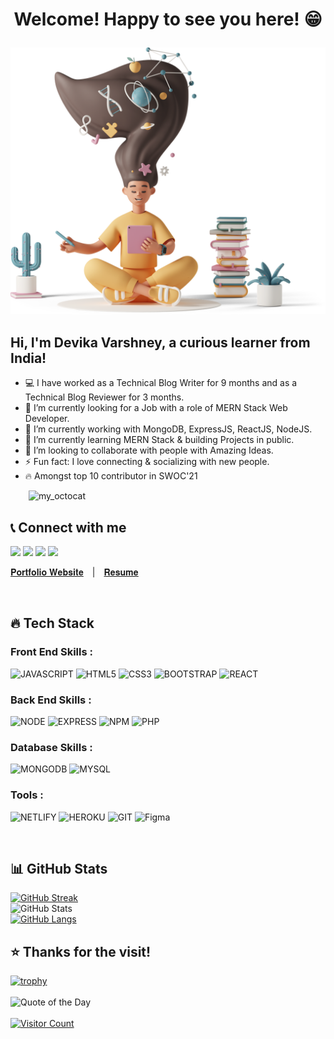 <h1> <p align="center"> <b> Welcome! Happy to see you here! 😁 </p> </b> </h1>
<p align="center">
<img src="https://github.com/SamarFatimaJaffri/SamarFatimaJaffri/blob/main/images/casual-life-3d-reading.png">
</p>
<!-- <a href="https://github.com/devikavarshney"><img src="https://readme-typing-svg.herokuapp.com?lines=Web+Developer;Coder;Curious+Learner&width=1000&height=100"></a> -->

## Hi, I'm Devika Varshney, a curious learner from India! 
- 💻 I have worked as a Technical Blog Writer for 9 months and as a Technical Blog Reviewer for 3 months.
- 🚀 I’m currently looking for a Job with a role of MERN Stack Web Developer.
- 🔭 I’m currently working with MongoDB, ExpressJS, ReactJS, NodeJS.
- 🌱 I’m currently learning MERN Stack & building Projects in public.
- 👯 I’m looking to collaborate with people with Amazing Ideas.
- ⚡ Fun fact: I love connecting & socializing with new people.
- 🔥 Amongst top 10 contributor in SWOC'21

<img src = "https://user-images.githubusercontent.com/61582763/134278937-ed33e623-b833-4565-945d-29fa43ea0b7c.gif" align = "right" alt="my_octocat" width=475px>
<br />

## 📞 Connect with me

[<img src="https://img.shields.io/badge/LinkedIn-0077B5?style=for-the-badge&logo=linkedin&logoColor=white" />](https://www.linkedin.com/in/devikaVarshney)
[<img src="https://img.shields.io/badge/Gmail-D14836?style=for-the-badge&logo=gmail&logoColor=white" />](mailto:devikavarshney0003@gmail.com)
[<img src="https://img.shields.io/badge/GitHub-100000?style=for-the-badge&logo=github&logoColor=white" />](https://github.com/devikavarshney)
[<img src="https://img.shields.io/badge/-LeetCode-FFA116?style=for-the-badge&logo=LeetCode&logoColor=black" />](https://leetcode.com/devikavarshney0003)

<span> [𝐏𝐨𝐫𝐭𝐟𝐨𝐥𝐢𝐨 𝐖𝐞𝐛𝐬𝐢𝐭𝐞](https://devikavarshney.github.io/Portfolio-Website/)&emsp;|&emsp;[𝐑𝐞𝐬𝐮𝐦𝐞](https://github.com/devikavarshney/Portfolio-Website/blob/main/Devika_Varshney_Resume.pdf) </span>

<br />

## 🔥 Tech Stack

### Front End Skills :

![JAVASCRIPT](https://img.shields.io/badge/JavaScript-323330?style=for-the-badge&logo=javascript&logoColor=F7DF1E)
![HTML5](https://img.shields.io/badge/HTML5-E34F26?style=for-the-badge&logo=html5&logoColor=white)
![CSS3](https://img.shields.io/badge/CSS3-1572B6?style=for-the-badge&logo=css3&logoColor=white)
![BOOTSTRAP](https://img.shields.io/badge/Bootstrap-563D7C?style=for-the-badge&logo=bootstrap&logoColor=white)
![REACT](https://img.shields.io/badge/React-20232A?style=for-the-badge&logo=react&logoColor=61DAFB)

### Back End Skills :
![NODE](https://img.shields.io/badge/Node.js-43853D?style=for-the-badge&logo=node.js&logoColor=white)
![EXPRESS](https://img.shields.io/badge/Express.js-404D59?style=for-the-badge)
![NPM](https://img.shields.io/badge/NPM-%23000000.svg?style=for-the-badge&logo=npm&logoColor=white)
![PHP](https://img.shields.io/badge/php-ADD8E6?style=for-the-badge&logo=php&logoColor=white)

### Database Skills :
![MONGODB](https://img.shields.io/badge/MongoDB-4EA94B?style=for-the-badge&logo=mongodb&logoColor=white)
![MYSQL](https://img.shields.io/badge/MYSQL-F29111?style=for-the-badge&logo=mysql&logoColor=white)

### Tools :
![NETLIFY](https://img.shields.io/badge/Netlify-00C7B7?style=for-the-badge&logo=netlify&logoColor=white)
![HEROKU](https://img.shields.io/badge/Heroku-430098?style=for-the-badge&logo=heroku&logoColor=white)
![GIT](https://img.shields.io/badge/GIT-E44C30?style=for-the-badge&logo=git&logoColor=white)
![Figma](https://img.shields.io/badge/figma-2F4F4F?style=for-the-badge&logo=figma&logoColor=white)

<br />

## 📊 GitHub Stats

<p align="left">

[![GitHub Streak](https://github-readme-streak-stats.herokuapp.com?user=devikavarshney&theme=radical&hide_border=true&date_format=M%20j%5B%2C%20Y%5D)](https://git.io/streak-stats)
<br />
![GitHub Stats](https://github-readme-stats.vercel.app/api?username=devikavarshney&theme=radical&show_icons=true&hide_border=true)
<br />
[![GitHub Langs](https://github-readme-stats.vercel.app/api/top-langs/?username=Ayush-Kanduri&theme=radical&hide_border=true&layout=compact)](https://github.com/devikavarshney/github-readme-stats)
<br />
</p>

## ⭐ Thanks for the visit!

[![trophy](https://github-profile-trophy.vercel.app/?username=devikavarshney&theme=radical)](https://github.com/devikavarshney)
<br />
<br />
![Quote of the Day](https://quotes-github-readme.vercel.app/api?type=horizontal&theme=radical)
<br />
<br />
[![Visitor Count](https://visitcount.itsvg.in/api?id=devikavarshney&icon=0&color=0&height=100%)](https://visitcount.itsvg.in)
<br />
